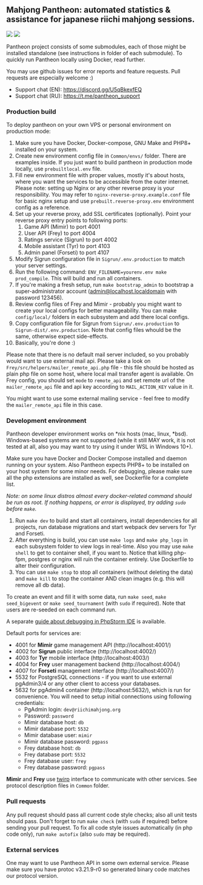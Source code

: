 ## Mahjong Pantheon: automated statistics & assistance for japanese riichi mahjong sessions.

![](https://img.shields.io/github/actions/workflow/status/MahjongPantheon/pantheon/build.yml?branch=master&style=for-the-badge)
![](https://img.shields.io/github/license/MahjongPantheon/pantheon?style=for-the-badge)

Pantheon project consists of some submodules, each of those might be installed standalone (see instructions in folder 
of each submodule). To quickly run Pantheon locally using Docker, read further.

You may use github issues for error reports and feature requests. Pull requests are especially welcome :)

- Support chat (EN): https://discord.gg/U5qBkexfEQ
- Support chat (RU): https://t.me/pantheon_support

### Production build

To deploy pantheon on your own VPS or personal environment on production mode:

1. Make sure you have Docker, Docker-compose, GNU Make and PHP8+ installed on your system.
2. Create new environment config file in `Common/envs/` folder. There are examples inside. If you just want to build pantheon in production mode locally, use `prebuiltlocal.env` file.
3. Fill new environment file with proper values, mostly it's about hosts, where you want the services to be accessible from the outer internet. Please note: setting up Nginx or any other reverse proxy is your responsibility. You may refer to `nginx-reverse-proxy.example.conf` file for basic nginx setup and use `prebuilt.reverse-proxy.env` environment config as a reference.
4. Set up your reverse proxy, add SSL certificates (optionally). Point your reverse proxy entry points to following ports:
   1. Game API (Mimir) to port 4001 
   2. User API (Frey) to port 4004 
   3. Ratings service (Sigrun) to port 4002 
   4. Mobile assistant (Tyr) to port 4103 
   5. Admin panel (Forseti) to port 4107 
5. Modify Sigrun configuration file in `Sigrun/.env.production` to match your server settings.
6. Run the following command: `ENV_FILENAME=yourenv.env make prod_compile`. This will build and run all containers.
7. If you're making a fresh setup, run `make bootstrap_admin` to bootstrap a super-administrator account (admin@localhost.localdomain with password 123456).
8. Review config files of Frey and Mimir - probably you might want to create your local configs for better manageability. You can make `config/local/` folders in each subsystem and add there local configs.
9. Copy configuration file for Sigrun from `Sigrun/.env.production` to `Sigrun-dist/.env.production`. Note that config files whould be the same, otherwise expect side-effects.
10. Basically, you're done :)

Please note that there is no default mail server included, so you probably would want to use external mail api. Please take a look on `Frey/src/helpers/mailer_remote_api.php` 
file - this file should be hosted as plain php file on some host, where local mail transfer agent is available. On Frey config, you should set `mode` to `remote_api` and
set remote url of the `mailer_remote_api` file and api key according to `MAIL_ACTION_KEY` value in it.

You might want to use some external mailing service - feel free to modify the `mailer_remote_api` file in this case.

### Development environment

Pantheon developer environment works on *nix hosts (mac, linux, *bsd). Windows-based systems 
are not supported (while it still MAY work, it is not tested at all, also you may want to try
using it under WSL in Windows 10+). 

Make sure you have Docker and Docker Compose installed and daemon running on your system. Also Pantheon expects PHP8+ to be 
installed on your host system for some minor needs. For debugging, please make sure all the php extensions are
installed as well, see Dockerfile for a complete list.

_Note: on some linux distros almost every docker-related command should be run as root. If nothing happens, or error
is displayed, try adding `sudo` before `make`._

1. Run `make dev` to build and start all containers, install dependencies for all projects, run database migrations and start webpack dev servers for Tyr and Forseti.
2. After everything is build, you can use `make logs` and `make php_logs` in each subsystem folder to view logs in real-time. Also you may use `make shell` to get
to container shell, if you want to. Notice that killing php-fpm, postgres or nginx will ruin the container entirely. Use Dockerfile to alter their configuration.
3. You can use `make stop` to stop all containers (without deleting the data) and `make kill` to stop the container AND clean images (e.g. this will remove all db data).

To create an event and fill it with some data, run `make seed`, `make seed_bigevent` or `make seed_tournament` (with `sudo` if required). Note that users are
re-seeded on each command run. 

A separate [guide about debugging in PhpStorm IDE](./docs/technical/phpstorm.md) is available.

Default ports for services are:
- 4001 for **Mimir** game management API (http://localhost:4001/)
- 4002 for **Sigrun** public interface (http://localhost:4002/)
- 4003 for **Tyr** mobile interface (http://localhost:4003/)
- 4004 for **Frey** user management backend (http://localhost:4004/)
- 4007 for **Forseti** management interface (http://localhost:4007/)
- 5532 for PostgreSQL connections - if you want to use external pgAdmin3/4 or any other client to access your databases.
- 5632 for pgAdmin4 container (http://localhost:5632/), which is run for convenience. You will need to setup initial connections using following credentials:
  - PgAdmin login: `dev@riichimahjong.org`
  - Password: `password`
  - Mimir database host: `db`
  - Mimir database port: `5532`
  - Mimir database user: `mimir`
  - Mimir database password: `pgpass`
  - Frey database host: `db`
  - Frey database port: `5532`
  - Frey database user: `frey`
  - Frey database password: `pgpass`

**Mimir** and **Frey** use [twirp](https://github.com/twitchtv/twirp) interface to communicate with other services.
See protocol description files in `Common` folder.

### Pull requests

Any pull request should pass all current code style checks; also all unit tests should pass. Don't forget to run
`make check` (with `sudo` if required) before sending your pull request. To fix all code style issues automatically
(in php code only), run `make autofix` (also `sudo` may be required).

### External services

One may want to use Pantheon API in some own external service. Please make sure you have protoc v3.21.9-r0 so generated
binary code matches our protocol version. 
